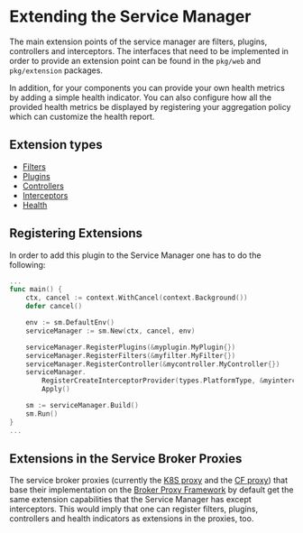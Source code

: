 # Extending the Service Manager

The main extension points of the service manager are filters, plugins, controllers and interceptors. The
interfaces that need to be implemented in order to provide an extension point can be found
in the `pkg/web` and `pkg/extension` packages.

In addition, for your components you can provide your own health metrics by adding a simple health indicator.
You can also configure how all the provided health metrics be displayed by registering your aggregation policy
which can customize the health report.

## Extension types

- [Filters](./filters.md)
- [Plugins](./plugins.md)
- [Controllers](./controllers.md)
- [Interceptors](./interceptors.md)
- [Health](./health.md)

## Registering Extensions

In order to add this plugin to the Service Manager one has to do the following:

```go
...
func main() {
    ctx, cancel := context.WithCancel(context.Background())
    defer cancel()

    env := sm.DefaultEnv()
    serviceManager := sm.New(ctx, cancel, env)

    serviceManager.RegisterPlugins(&myplugin.MyPlugin{})
    serviceManager.RegisterFilters(&myfilter.MyFilter{})
    serviceManager.RegisterController(&mycontroller.MyController{})
    serviceManager.
    	RegisterCreateInterceptorProvider(types.PlatformType, &myinterceptor.MyInterceptorProvider{}).
    	Apply()

    sm := serviceManager.Build()
    sm.Run()
}
...
```

## Extensions in the Service Broker Proxies

The service broker proxies (currently the [K8S proxy](https://github.com/Peripli/service-broker-proxy-k8s) and 
the [CF proxy](httyps://github.com/Peripli/service-broker-proxy-cf)) that base their implementation on 
the [Broker Proxy Framework](https://github.com/Peripli/service-broker-proxy) by default get the same extension 
capabilities that the Service Manager has except interceptors. This would imply that one can register filters,
plugins, controllers and health indicators as extensions in the proxies, too.

